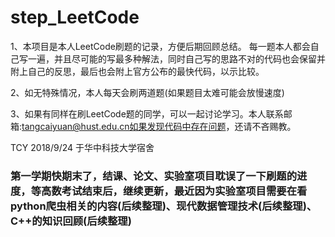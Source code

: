 # step_LeetCode
1、本项目是本人LeetCode刷题的记录，方便后期回顾总结。
每一题本人都会自己写一遍，并且尽可能的写最多种解法，同时自己写的思路不对的代码也会保留并附上自己的反思，最后也会附上官方公布的最快代码，以示比较。

2、如无特殊情况，本人每天会刷两道题(如果题目太难可能会放慢速度)

3、如果有同样在刷LeetCode题的同学，可以一起讨论学习。本人联系邮箱:tangcaiyuan@hust.edu.cn如果发现代码中存在问题，还请不吝赐教。

TCY 2018/9/24 于华中科技大学宿舍

### 第一学期快期末了，结课、论文、实验室项目耽误了一下刷题的进度，等高数考试结束后，继续更新，最近因为实验室项目需要在看python爬虫相关的内容(后续整理)、现代数据管理技术(后续整理)、C++的知识回顾(后续整理)
